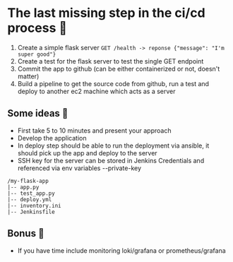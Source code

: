 # The last missing step in the ci/cd process 🚀

1. Create a simple flask server `GET /health -> reponse {"message": "I'm super good"}`
2. Create a test for the flask server to test the single GET endpoint
3. Commit the app to github (can be either containerized or not, doesn't matter)
4. Build a pipeline to get the source code from github, run a test and deploy to another ec2 machine which acts as a server

## Some ideas 🎉
- First take 5 to 10 minutes and present your approach
- Develop the application
- In deploy step should be able to run the deployment via ansible, it should pick up the app and deploy to the server
- SSH key for the server can be stored in Jenkins Credentials and referenced via env variables --private-key

```
/my-flask-app
|-- app.py
|-- test_app.py
|-- deploy.yml
|-- inventory.ini
|-- Jenkinsfile
```
  
## Bonus 🎁
- If you have time include monitoring loki/grafana or prometheus/grafana
